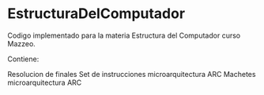 # EstructuraDelComputador

Codigo implementado para la materia Estructura del Computador curso Mazzeo.

Contiene:

Resolucion de finales
Set de instrucciones microarquitectura ARC
Machetes microarquitectura ARC